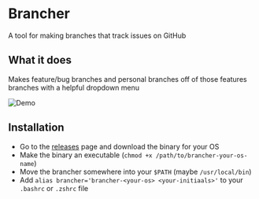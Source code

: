 # Brancher

A tool for making branches that track issues on GitHub

## What it does

Makes feature/bug branches and personal branches off of those features branches with a helpful dropdown menu

![Demo](./demo.gif)

## Installation

- Go to the [releases](https://github.com/elliotaplant/brancher/releases) page and download the binary for your OS
- Make the binary an executable (`chmod +x /path/to/brancher-your-os-name`)
- Move the brancher somewhere into your `$PATH` (maybe `/usr/local/bin`)
- Add `alias brancher='brancher-<your-os> <your-initiaals>'` to your `.bashrc` or `.zshrc` file
